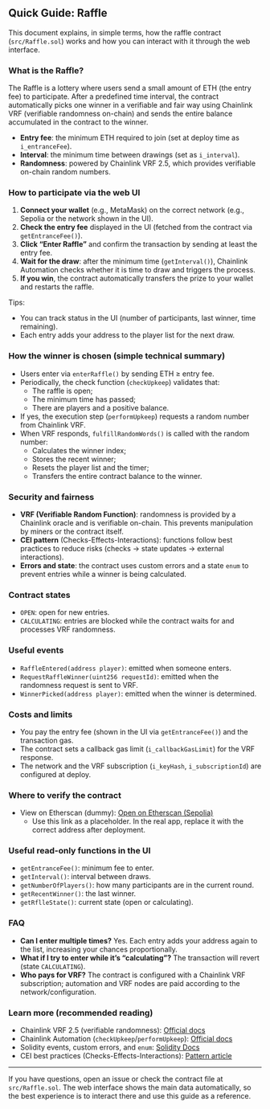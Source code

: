 ## Quick Guide: Raffle

This document explains, in simple terms, how the raffle contract (`src/Raffle.sol`) works and how you can interact with it through the web interface.

### What is the Raffle?
The Raffle is a lottery where users send a small amount of ETH (the entry fee) to participate. After a predefined time interval, the contract automatically picks one winner in a verifiable and fair way using Chainlink VRF (verifiable randomness on-chain) and sends the entire balance accumulated in the contract to the winner.

- **Entry fee**: the minimum ETH required to join (set at deploy time as `i_entranceFee`).
- **Interval**: the minimum time between drawings (set as `i_interval`).
- **Randomness**: powered by Chainlink VRF 2.5, which provides verifiable on-chain random numbers.

### How to participate via the web UI
1. **Connect your wallet** (e.g., MetaMask) on the correct network (e.g., Sepolia or the network shown in the UI).
2. **Check the entry fee** displayed in the UI (fetched from the contract via `getEntranceFee()`).
3. **Click “Enter Raffle”** and confirm the transaction by sending at least the entry fee.
4. **Wait for the draw**: after the minimum time (`getInterval()`), Chainlink Automation checks whether it is time to draw and triggers the process.
5. **If you win**, the contract automatically transfers the prize to your wallet and restarts the raffle.

Tips:
- You can track status in the UI (number of participants, last winner, time remaining).
- Each entry adds your address to the player list for the next draw.

### How the winner is chosen (simple technical summary)
- Users enter via `enterRaffle()` by sending ETH ≥ entry fee.
- Periodically, the check function (`checkUpkeep`) validates that:
  - The raffle is open;
  - The minimum time has passed;
  - There are players and a positive balance.
- If yes, the execution step (`performUpkeep`) requests a random number from Chainlink VRF.
- When VRF responds, `fulfillRandomWords()` is called with the random number:
  - Calculates the winner index;
  - Stores the recent winner;
  - Resets the player list and the timer;
  - Transfers the entire contract balance to the winner.

### Security and fairness
- **VRF (Verifiable Random Function)**: randomness is provided by a Chainlink oracle and is verifiable on-chain. This prevents manipulation by miners or the contract itself.
- **CEI pattern** (Checks-Effects-Interactions): functions follow best practices to reduce risks (checks → state updates → external interactions).
- **Errors and state**: the contract uses custom errors and a state `enum` to prevent entries while a winner is being calculated.

### Contract states
- `OPEN`: open for new entries.
- `CALCULATING`: entries are blocked while the contract waits for and processes VRF randomness.

### Useful events
- `RaffleEntered(address player)`: emitted when someone enters.
- `RequestRaffleWinner(uint256 requestId)`: emitted when the randomness request is sent to VRF.
- `WinnerPicked(address player)`: emitted when the winner is determined.

### Costs and limits
- You pay the entry fee (shown in the UI via `getEntranceFee()`) and the transaction gas.
- The contract sets a callback gas limit (`i_callbackGasLimit`) for the VRF response.
- The network and the VRF subscription (`i_keyHash`, `i_subscriptionId`) are configured at deploy.

### Where to verify the contract
- View on Etherscan (dummy): [Open on Etherscan (Sepolia)](https://sepolia.etherscan.io/address/0x0000000000000000000000000000000000000000)
  - Use this link as a placeholder. In the real app, replace it with the correct address after deployment.

### Useful read-only functions in the UI
- `getEntranceFee()`: minimum fee to enter.
- `getInterval()`: interval between draws.
- `getNumberOfPlayers()`: how many participants are in the current round.
- `getRecentWinner()`: the last winner.
- `getRflleState()`: current state (open or calculating).

### FAQ
- **Can I enter multiple times?** Yes. Each entry adds your address again to the list, increasing your chances proportionally.
- **What if I try to enter while it’s “calculating”?** The transaction will revert (state `CALCULATING`).
- **Who pays for VRF?** The contract is configured with a Chainlink VRF subscription; automation and VRF nodes are paid according to the network/configuration.

### Learn more (recommended reading)
- Chainlink VRF 2.5 (verifiable randomness): [Official docs](https://docs.chain.link/vrf)
- Chainlink Automation (`checkUpkeep`/`performUpkeep`): [Official docs](https://docs.chain.link/chainlink-automation)
- Solidity events, custom errors, and `enum`: [Solidity Docs](https://docs.soliditylang.org)
- CEI best practices (Checks-Effects-Interactions): [Pattern article](https://fravoll.github.io/solidity-patterns/checks_effects_interactions.html)

---

If you have questions, open an issue or check the contract file at `src/Raffle.sol`. The web interface shows the main data automatically, so the best experience is to interact there and use this guide as a reference.
